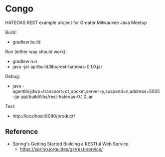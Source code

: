 # Congo
HATEOAS REST example project for Greater Milwaukee Java Meetup

Build:
* gradlew build

Run (either way should work):
* gradlew run
* java -jar api/build/libs/rest-hateoas-0.1.0.jar

Debug:
* java -agentlib:jdwp=transport=dt_socket,server=y,suspend=n,address=5005 -jar api/build/libs/rest-hateoas-0.1.0.jar

Test:
* http://localhost:8080/product/

## Reference

* Spring's Getting Started Building a RESTful Web Service
  * https://spring.io/guides/gs/rest-service/